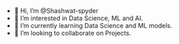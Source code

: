 - 👋 Hi, I’m @Shashwat-spyder
- 👀 I’m interested in Data Science, ML and AI.
- 🌱 I’m currently learning Data Science and ML models.
- 💞️ I’m looking to collaborate on Projects.
<!-- - 📫 How to reach me ... -->

<!---
Shashwat-spyder/Shashwat-spyder is a ✨ special ✨ repository because its `README.md` (this file) appears on your GitHub profile.
You can click the Preview link to take a look at your changes.
--->
